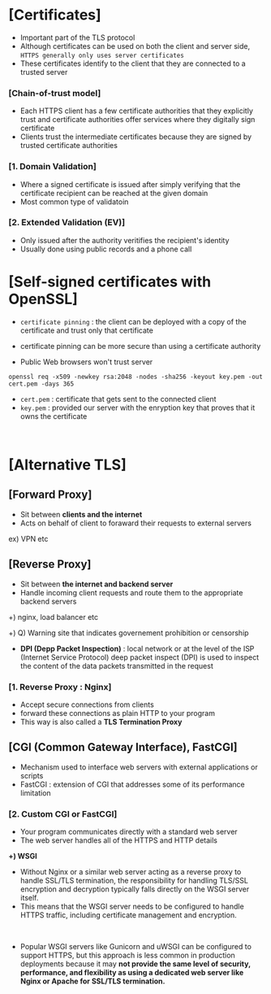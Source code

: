 # [Certificates]

- Important part of the TLS protocol
- Although certificates can be used on both the client and server side, `HTTPS generally only uses server certificates`
- These certificates identify to the client that they are connected to a trusted server

### [Chain-of-trust model]

- Each HTTPS client has a few certificate authorities that they explicitly trust and certificate authorities offer services where they digitally sign certificate
- Clients trust the intermediate certificates because they are signed by trusted certificate authorities

### [1. Domain Validation]

- Where a signed certificate is issued after simply verifying that the certificate recipient can be reached at the given domain
- Most common type of validatoin

### [2. Extended Validation (EV)]

- Only issued after the authority veritifies the recipient's identity
- Usually done using public records and a phone call

# [Self-signed certificates with OpenSSL]

- `certificate pinning` : the client can be deployed with a copy of the certificate and trust only that certificate

- certificate pinning can be more secure than using a certificate authority

- Public Web browsers won't trust server

```
openssl req -x509 -newkey rsa:2048 -nodes -sha256 -keyout key.pem -out cert.pem -days 365
```

- `cert.pem` : certificate that gets sent to the connected client
- `key.pem` : provided our server with the enryption key that proves that it owns the certificate


<br/>

# [Alternative TLS]

## [Forward Proxy]

- Sit between **clients and the internet**
- Acts on behalf of client to foraward their requests to external servers

ex) VPN etc

## [Reverse Proxy]

- Sit between **the internet and backend server**
- Handle incoming client requests and route them to the appropriate backend servers

+) nginx, load balancer etc

+) Q) Warning site that indicates governement prohibition or censorship

- **DPI (Depp Packet Inspection)** : local network or at the level of the ISP (Internet Service Protocol) deep packet inspect (DPI) is used to inspect the content of the data packets transmitted in the request

### [1. Reverse Proxy : Nginx]

- Accept secure connections from clients
- forward these connections as plain HTTP to your program
- This way is also called a **TLS Termination Proxy**

## [CGI (Common Gateway Interface), FastCGI]

- Mechanism used to interface web servers with external applications or scripts
- FastCGI : extension of CGI that addresses some of its performance limitation

### [2. Custom CGI or FastCGI]

- Your program communicates directly with a standard web server
- The web server handles all of the HTTPS and HTTP details


**+) WSGI**

- Without Nginx or a similar web server acting as a reverse proxy to handle SSL/TLS termination, the responsibility for handling TLS/SSL encryption and decryption typically falls directly on the WSGI server itself. 
- This means that the WSGI server needs to be configured to handle HTTPS traffic, including certificate management and encryption.

<br/>

- Popular WSGI servers like Gunicorn and uWSGI can be configured to support HTTPS, but this approach is less common in production deployments because it may **not provide the same level of security, performance, and flexibility as using a dedicated web server like Nginx or Apache for SSL/TLS termination.**
